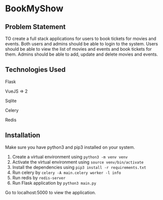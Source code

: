 # BookMyShow

## Problem Statement

TO create a full stack applications for users to book tickets for movies and events.
Both users and admins should be able to login to the system.
Users should be able to view the list of movies and events and book tickets for them.
Admins should be able to add, update and delete movies and events.

## Technologies Used
Flask

VueJS => 2

Sqlite

Celery

Redis

## Installation
Make sure you have python3 and pip3 installed on your system.

1. Create a virtual environment using `python3 -m venv venv`
2. Activate the virtual environment using `source venv/bin/activate`
3. Install the dependencies using `pip3 install -r requirements.txt`
4. Run celery by `celery -A main.celery worker -l info`
5. Run redis by `redis-server`
6. Run Flask application by `python3 main.py`

Go to localhost:5000 to view the application.
